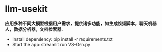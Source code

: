 # llm-usekit 
**应用多种不同大模型根据用户需求，提供诸多功能，如生成视频脚本，聊天机器人，数据分析器，文档检索器.**


- Install dependency: pip install -r requirements.txt
- Start the app: streamlit run VS-Gen.py

